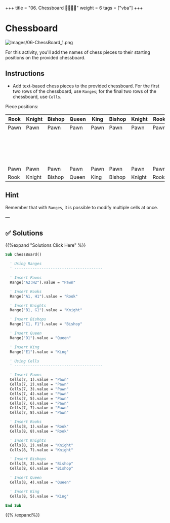 +++
title = "06. Chessboard  👩‍🎓👨‍🎓"
weight = 6
tags = ["vba"] 
+++

# Chessboard

![Images/06-ChessBoard_1.png](../images/06-ChessBoard_1.png)


For this activity, you'll add the names of chess pieces to their starting positions on the provided chessboard.

## Instructions

* Add text-based chess pieces to the provided chessboard. For the first two rows of the chessboard, use `Ranges`; for the final two rows of the chessboard, use `Cells`.

Piece positions:

| Rook | Knight | Bishop | Queen | King | Bishop | Knight | Rook |
|----|----|----|----|----|----|----|----|
| Pawn | Pawn | Pawn | Pawn | Pawn | Pawn | Pawn | Pawn |
| &nbsp; |  |  |  |  |  |  |  |
| &nbsp; |  |  |  |  |  |  |  |
| &nbsp; |  |  |  |  |  |  |  |
| &nbsp; |  |  |  |  |  |  |  |
| Pawn | Pawn | Pawn | Pawn | Pawn | Pawn | Pawn | Pawn |
| Rook | Knight | Bishop | Queen | King | Bishop | Knight | Rook |

## Hint

Remember that with `Ranges`, it is possible to modify multiple cells at once.

—

## ✅ Solutions
{{%expand "Solutions Click Here" %}}
```vb
Sub ChessBoard()

  ' Using Ranges
  ' ---------------------------------------

  ' Insert Pawns
  Range("A2:H2").value = "Pawn"

  ' Insert Rooks
  Range("A1, H1").value = "Rook"

  ' Insert Knights
  Range("B1, G1").value = "Knight"

  ' Insert Bishops
  Range("C1, F1").value = "Bishop"

  ' Insert Queen
  Range("D1").value = "Queen"

  ' Insert King
  Range("E1").value = "King"

  ' Using Cells
  ' ---------------------------------------

  ' Insert Pawns
  Cells(7, 1).value = "Pawn"
  Cells(7, 2).value = "Pawn"
  Cells(7, 3).value = "Pawn"
  Cells(7, 4).value = "Pawn"
  Cells(7, 5).value = "Pawn"
  Cells(7, 6).value = "Pawn"
  Cells(7, 7).value = "Pawn"
  Cells(7, 8).value = "Pawn"

  ' Insert Rooks
  Cells(8, 1).value = "Rook"
  Cells(8, 8).value = "Rook"

  ' Insert Knights
  Cells(8, 2).value = "Knight"
  Cells(8, 7).value = "Knight"

  ' Insert Bishops
  Cells(8, 3).value = "Bishop"
  Cells(8, 6).value = "Bishop"

  ' Insert Queen
  Cells(8, 4).value = "Queen"

  ' Insert King
  Cells(8, 5).value = "King"

End Sub
```


{{% /expand%}}